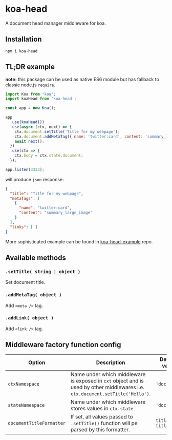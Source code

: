 # koa-head
A document head manager middleware for koa.

## Installation
`npm i koa-head`

## TL;DR example
**note:** this package can be used as native ES6 module but has fallback to classic node.js `require`. 

```js
import Koa from 'koa';
import koaHead from 'koa-head';

const app = new Koa();

app
  .use(koaHead())
  .use(async (ctx, next) => {
    ctx.document.setTitle('Title for my webpage');
    ctx.document.addMetaTag({ name: 'twitter:card', content: 'summary_large_image' });
    await next();
  })
  .use(ctx => {
    ctx.body = ctx.state.document;
  });

app.listen(3333);
```
will produce `json` response:
```json
{
  "title": "Title for my webpage",
  "metaTags": [
    {
      "name": "twitter:card",
      "content": "summary_large_image"
    }
  ],
  "links": [ ]
}
```

More sophisticated example can be found in [koa-head-example](https://github.com/reod/koa-head-example) repo.

## Available methods

### `.setTitle( string | object )`
Set document title.
### `.addMetaTag( object )`
Add `<meta />` tag.
### `.addLink( object )`
Add `<link />` tag.


## Middleware factory function config

| Option | Description | Default value  | 
|---|---|---|
| `ctxNamespace`  | Name under which middleware is exposed in `cxt` object and is used by other middlewares i.e. `ctx.document.setTitle('Hello')`. | `'document'`  |
| `stateNamespace`  | Name under which middleware stores values in `ctx.state` | `'document'` |
| `documentTitleFormatter`  | If set, all values passed to `.setTitle()` function will pe parsed by this formatter. | `title => title` |
